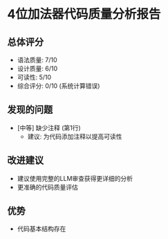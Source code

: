 # 4位加法器代码质量分析报告

## 总体评分
- 语法质量: 7/10
- 设计质量: 6/10
- 可读性: 5/10
- 综合评分: 0/10 (系统计算错误)

## 发现的问题
- [中等] 缺少注释 (第1行)
  - 建议: 为代码添加注释以提高可读性

## 改进建议
- 建议使用完整的LLM审查获得更详细的分析
- 更准确的代码质量评估

## 优势
- 代码基本结构存在